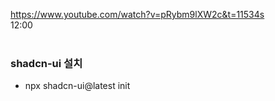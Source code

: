 https://www.youtube.com/watch?v=pRybm9lXW2c&t=11534s
<br />
12:00
<br />
<br />
### shadcn-ui 설치
- npx shadcn-ui@latest init



